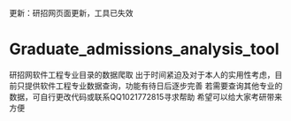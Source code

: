 更新：研招网页面更新，工具已失效


# Graduate_admissions_analysis_tool
研招网软件工程专业目录的数据爬取
出于时间紧迫及对于本人的实用性考虑，目前只提供软件工程专业数据查询，功能有待日后逐步完善
若需要查询其他专业的数据，可自行更改代码或联系QQ1021772815寻求帮助
希望可以给大家考研带来方便

